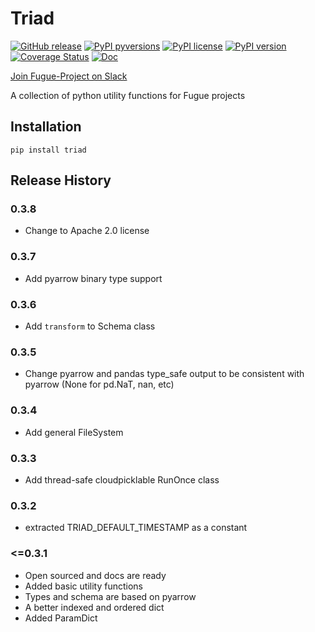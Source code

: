 # Triad

[![GitHub release](https://img.shields.io/github/release/fugue-project/triad.svg)](https://GitHub.com/fugue-project/triad)
[![PyPI pyversions](https://img.shields.io/pypi/pyversions/triad.svg)](https://pypi.python.org/pypi/triad/)
[![PyPI license](https://img.shields.io/pypi/l/triad.svg)](https://pypi.python.org/pypi/triad/)
[![PyPI version](https://badge.fury.io/py/triad.svg)](https://pypi.python.org/pypi/triad/)
[![Coverage Status](https://coveralls.io/repos/github/fugue-project/triad/badge.svg)](https://coveralls.io/github/fugue-project/triad)
[![Doc](https://readthedocs.org/projects/triad/badge)](https://triad.readthedocs.org)

[Join Fugue-Project on Slack](https://join.slack.com/t/fugue-project/shared_invite/zt-ffo2ik1d-maSsCykv_p7kXpnmIjKAug)

A collection of python utility functions for Fugue projects

## Installation
```
pip install triad
```


## Release History

### 0.3.8
* Change to Apache 2.0 license

### 0.3.7
* Add pyarrow binary type support

### 0.3.6
* Add `transform` to Schema class

### 0.3.5
* Change pyarrow and pandas type_safe output to be consistent with pyarrow (None for pd.NaT, nan, etc)

### 0.3.4
* Add general FileSystem

### 0.3.3
* Add thread-safe cloudpicklable RunOnce class

### 0.3.2
* extracted TRIAD_DEFAULT_TIMESTAMP as a constant

### <=0.3.1
* Open sourced and docs are ready
* Added basic utility functions
* Types and schema are based on pyarrow
* A better indexed and ordered dict
* Added ParamDict
